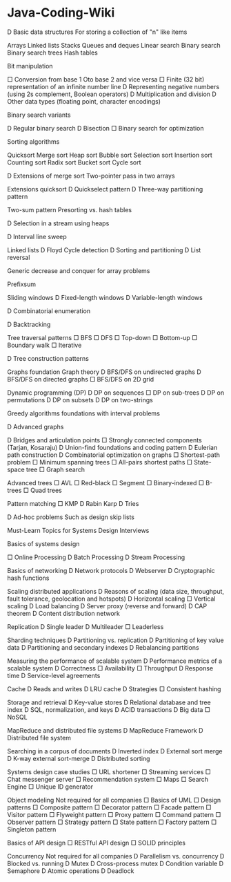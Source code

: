 # Java-Coding-Wiki

D Basic data structures
For storing a collection of "n" like items

Arrays
Linked lists
Stacks
Queues and deques
Linear search
Binary search
Binary search trees
Hash tables

Bit manipulation

□ Conversion from base 1 Oto base 2 and vice versa
□ Finite (32 bit) representation of an infinite number line
D Representing negative numbers (using 2s complement, Boolean operators)
D Multiplication and division
D Other data types (floating point, character encodings)

Binary search variants

D Regular binary search
D Bisection
□ Binary search for optimization

Sorting algorithms

Quicksort
Merge sort
Heap sort
Bubble sort
Selection sort
Insertion sort
Counting sort
Radix sort
Bucket sort
Cycle sort

D Extensions of merge sort
Two-pointer pass in two arrays

Extensions quicksort
D Quickselect pattern
D Three-way partitioning pattern

Two-sum pattern
Presorting vs. hash tables

D Selection in a stream using heaps

D Interval line sweep

Linked lists
D Floyd Cycle detection
D Sorting and partitioning
D List reversal

Generic decrease and conquer for array problems

Prefixsum

Sliding windows
D Fixed-length windows
D Variable-length windows

D Combinatorial enumeration

D Backtracking

Tree traversal patterns
□ BFS
□ DFS
□ Top-down
□ Bottom-up
□ Boundary walk
□ Iterative

D Tree construction patterns

Graphs foundation
Graph theory
D BFS/DFS on undirected graphs
D BFS/DFS on directed graphs
□ BFS/DFS on 2D grid

Dynamic programming (DP)
D DP on sequences
□ DP on sub-trees
D DP on permutations
D DP on subsets
D DP on two-strings

Greedy algorithms foundations with interval problems

D Advanced graphs

D Bridges and articulation points
□ Strongly connected components (Tarjan, Kosaraju)
D Union-find foundations and coding pattern
D Eulerian path construction
D Combinatorial optimization on graphs
□ Shortest-path problem
□ Minimum spanning trees
□ All-pairs shortest paths
□ State-space tree
□ Graph search

Advanced trees
□ AVL
□ Red-black
□ Segment
□ Binary-indexed
□ B-trees
□ Quad trees

Pattern matching
□ KMP
D Rabin Karp
D Tries

D Ad-hoc problems
Such as design skip lists

Must-Learn Topics for Systems Design Interviews

Basics of systems design

□ Online Processing
D Batch Processing
D Stream Processing

Basics of networking
D Network protocols
D Webserver
D Cryptographic hash functions

Scaling distributed applications
D Reasons of scaling (data size, throughput, fault tolerance, geolocation and hotspots)
D Horizontal scaling
□ Vertical scaling
D Load balancing
D Server proxy (reverse and forward)
D CAP theorem
D Content distribution network

Replication
D Single leader
D Multileader
□ Leaderless

Sharding techniques
D Partitioning vs. replication
D Partitioning of key value data
D Partitioning and secondary indexes
D Rebalancing partitions

Measuring the performance of scalable system
D Performance metrics of a scalable system
D Correctness
□ Availability
□ Throughput
D Response time
D Service-level agreements

Cache
D Reads and writes
D LRU cache
D Strategies
□ Consistent hashing

Storage and retrieval
D Key-value stores
D Relational database and tree index
D SQL, normalization, and keys
D ACID transactions
D Big data
□ NoSQL

MapReduce and distributed file systems
D MapReduce Framework
D Distributed file system

Searching in a corpus of documents
D Inverted index
D External sort merge
D K-way external sort-merge
D Distributed sorting

Systems design case studies
□ URL shortener
□ Streaming services
□ Chat messenger server
□ Recommendation system
□ Maps
□ Search Engine
□ Unique ID generator

Object modeling
Not required for all companies
□ Basics of UML
□ Design patterns
□ Composite pattern
□ Decorator pattern
□ Facade pattern
□ Visitor pattern
□ Flyweight pattern
□ Proxy pattern
□ Command pattern
□ Observer pattern
□ Strategy pattern
□ State pattern
□ Factory pattern
□ Singleton pattern

Basics of API design
□ RESTful API design
□ SOLID principles

Concurrency
Not required for all companies
D Parallelism vs. concurrency
D Blocked vs. running
D Mutex
D Cross-process mutex
D Condition variable
D Semaphore
D Atomic operations
D Deadlock
